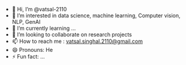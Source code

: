 - 👋 Hi, I’m @vatsal-2110
- 👀 I’m interested in data science, machine learning, Computer vision, NLP, GenAI
- 🌱 I’m currently learning ...
- 💞️ I’m looking to collaborate on research projects 
- 📫 How to reach me : vatsal.singhal.2110@gmail.com
- 😄 Pronouns: He
- ⚡ Fun fact: ...

<!---
vatsal-2110/vatsal-2110 is a ✨ special ✨ repository because its `README.md` (this file) appears on your GitHub profile.
You can click the Preview link to take a look at your changes.
--->
